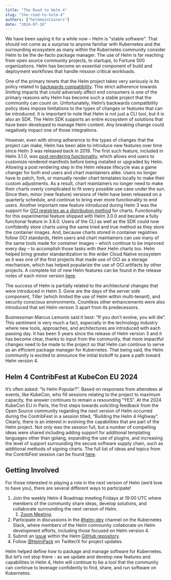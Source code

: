 ```yaml
---
title: "The Road to Helm 4"
slug: "the-road-to-helm-4"
authors: ["helmmaintainers"]
date: "2024-07-10"
---
```


We have been saying it for a while now – Helm is "stable software". That should not come as a surprise to anyone familiar with Kubernetes and the surrounding ecosystem as many within the Kubernetes community consider Helm to be the de-facto package manager. The use of Helm is far reaching: from open source community projects, to startups, to Fortune 500 organizations. Helm has become an essential component of build and deployment workflows that handle mission critical workloads.<!-- truncate -->

One of the primary tenets that the Helm project takes very seriously is its policy related to [backwards compatibility](https://github.com/helm/helm/blob/main/CONTRIBUTING.md#semantic-versioning). This strict adherence towards limiting impacts that could adversely affect end consumers is one of the primary reasons why Helm has become such a stable project that the community can count on. Unfortunately, Helm’s backwards compatibility policy does impose limitations to the types of changes or features that can be introduced. It is important to note that Helm is not just a CLI tool, but it is also an SDK. The Helm SDK supports an entire ecosystem of solutions that have been developed to manage Helm content. Any breaking change could negatively impact one of those integrations.

However, even with strong adherence to the types of changes that the project can make, Helm has been able to introduce new features over time since Helm 3 was released back in 2019. The first such feature, included in Helm 3.1.0, was [post rendering functionality](https://helm.sh/docs/topics/advanced), which allows end users to customize rendered manifests before being installed or upgraded by Helm. Allowing a post rendering step in the Helm release lifecycle was a game changer for both end users and chart maintainers alike. Users no longer have to patch, fork, or manually render chart templates locally to make their custom adjustments. As a result, chart maintainers no longer need to make their charts overly complicated to fit every possible use case under the sun. Since then, minor (new feature) versions of Helm have been released on a quarterly schedule, and continue to bring ever more functionality to end users. Another important new feature introduced during Helm 3 was the support for [OCI registries as a distribution method](https://helm.sh/docs/topics/registries/#using-an-oci-based-registry) for charts. Functionality for this experimental feature shipped with Helm 3.0.0 and became a fully functional feature in 3.8.0. Users of the CLI as well as the SDK could now confidently store charts using the same tried and true method as they store the container images. And, because charts stored in container registries follow OCI standards, Helm users and chart maintainers can use many of the same tools made for container images – which continue to be improved every day – to accomplish those tasks with their Helm charts too. Helm helped bring greater standardization to the wider Cloud Native ecosystem as it was one of the first projects that made use of OCI as a storage mechanism, which has helped popularize the use of OCI artifacts by other projects. A complete list of new Helm features can be found in the release notes of each minor version [here](https://github.com/helm/helm/releases).

The success of Helm is partially related to the architectural changes that were introduced in Helm 3. Gone are the days of the server side component, Tiller (which limited the use of Helm within multi-tenant), and security conscious environments. Countless other enhancements were also introduced that set Helm version 3 apart from its predecessors.

Businessman Marcus Lemonis said it best: “If you don’t evolve, you will die”. This sentiment is very much a fact, especially in the technology industry where new tools, approaches, and architectures are introduced with each passing day. It has been 5 years since the release of Helm version 3 and it has become clear, thanks to input from the community, that more impactful changes need to be made to the project so that Helm can continue to serve as an efficient package manager for Kubernetes. That being said, the Helm community is excited to announce the initial kickoff to pave a path toward Helm version 4.

## Helm 4 ContribFest at KubeCon EU 2024

It’s often asked: “Is Helm Popular?”. Based on responses from attendees at events, like KubeCon, who fill sessions relating to the project to maximum capacity, the answer continues to remain a resounding “YES”. At the 2024 KubeCon EU in Paris, the first steps towards soliciting feedback from the Open Source community regarding the next version of Helm occurred during the ContribFest in a session titled, “Building the Helm 4 Highway”. Clearly, there is an interest in evolving the capabilities that are part of the Helm project. Not only was the session full, but a number of compelling ideas were shared including adding support for additional templating languages other than golang, expanding the use of plugins, and increasing the level of support surrounding the secure software supply chain, such as additional methods of signing charts. The full list of ideas and topics from the ContribFest session can be found [here](https://docs.google.com/document/d/1WJ3K96fJeldKHoKhejWHDvCOTddEvY-RCtQBUaZ57FM/edit#heading=h.2xqu5w422ice).

## Getting Involved

For those interested in playing a role in the next version of Helm (we’d love to have you), there are several different ways to participate!

1. Join the weekly Helm 4 Roadmap meeting Fridays at 19:00 UTC where members of the community share ideas, develop solutions, and collaborate surrounding the next version of Helm. 
    1. [Zoom Meeting](https://zoom.us/j/696660622?pwd=MGsraXZ1UkVlTkJLc1B5U05KN053QT09).
2. Participate in discussions in the [#helm-dev](https://kubernetes.slack.com/archives/C51E88VDG) channel on the Kubernetes Slack, where members of the Helm community collaborate on Helm development efforts, including those focused on Helm version 4.
3. Submit an [issue](https://github.com/helm/helm/issues) within the Helm [GitHub repository](https://github.com/helm/helm).
4. Follow [@HelmPack](https://x.com/HelmPack) on Twitter/X for project updates.

Helm helped define how to package and manage software for Kubernetes. But let’s not stop there - as we update and develop new features and capabilities in Helm 4, Helm will continue to be a tool that the community can continue to leverage confidently to find, share, and run software on Kubernetes.
